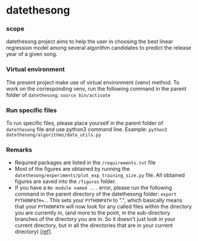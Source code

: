 # datethesong
### scope
datethesong project aims to help the user in choosing the best linear regression model among several algorithm candidates to predict the release year of a given song.

### Virtual environment
The present project make use of virtual environment (venv) method. To work on the corresponding venv, run the following command in the parent folder of `datethesong`:
```source bin/activate```

### Run specific files
To run specific files, please place yourself in the parent folder of `datethesong` file and use python3 command line. Example:
```python3 datethesong/algorithms/data_utils.py```

### Remarks
- Required packages are listed in the ```/requirements.txt``` file
- Most of the figures are obtained by running the ```datethesong/experiments/plot_exp_training_size.py``` file. All obtained figures are saved into the ```/figures``` folder.
- If you have a ```No module named ...``` error, please run the following command in the parent directory of the datethesong folder: ```export PYTHONPATH=.```. This sets your ```PYTHONPATH``` to ".", which basically means that your ```PYTHONPATH``` will now look for any called files within the directory you are currently in, (and more to the point, in the sub-directory branches of the directory you are in. So it doesn't just look in your current directory, but in all the directories that are in your current directory) [[ref]](https://stackoverflow.com/questions/338768/python-error-importerror-no-module-named).


